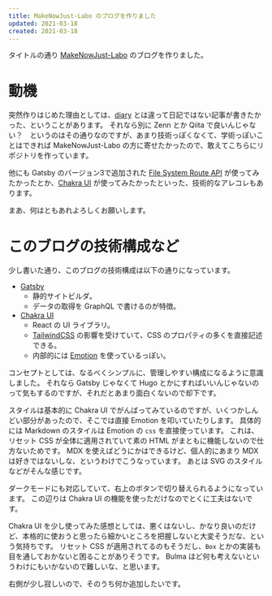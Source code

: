 ```yaml
---
title: MakeNowJust-Labo のブログを作りました
updated: 2021-03-18
created: 2021-03-18
---
```


タイトルの通り [MakeNowJust-Labo](https://github.com/MakeNowJust-Labo) のブログを作りました。

# 動機

突然作りはじめた理由としては、[diary](https://diary.quine.codes) とは違って日記ではない記事が書きたかった、ということがあります。
それなら別に Zenn とか Qiita で良いんじゃない？　というのはその通りなのですが、あまり技術っぽくなくて、学術っぽいことはできれば MakeNowJust-Labo の方に寄せたかったので、敢えてこちらにリポジトリを作っています。

他にも Gatsby のバージョン3で追加された [File System Route API](https://www.gatsbyjs.com/docs/reference/routing/file-system-route-api/) が使ってみたかったとか、[Chakra UI](https://chakra-ui.com) が使ってみたかったといった、技術的なアレコレもあります。

まあ、何はともあれよろしくお願いします。

# このブログの技術構成など

少し書いた通り、このブログの技術構成は以下の通りになっています。

- [Gatsby](https://www.gatsbyjs.com)
  + 静的サイトビルダ。
  + データの取得を GraphQL で書けるのが特徴。
- [Chakra UI](https://chakra-ui.com)
  + React の UI ライブラリ。
  + [TailwindCSS](https://tailwindcss.com) の影響を受けていて、CSS のプロパティの多くを直接記述できる。
  + 内部的には [Emotion](https://emotion.sh/docs/introduction) を使っているっぽい。

コンセプトとしては、なるべくシンプルに、管理しやすい構成になるように意識しました。
それなら Gatsby じゃなくて Hugo とかにすればいいんじゃないのって気もするのですが、それだとあまり面白くないので却下です。

スタイルは基本的に Chakra UI でがんばってみているのですが、いくつかしんどい部分があったので、そこでは直接 Emotion を叩いていたりします。
具体的には Markdown のスタイルは Emotion の `css` を直接使っています。
これは、リセット CSS が全体に適用されていて素の HTML がまともに機能しないので仕方ないためです。
MDX を使えばどうにかはできるけど、個人的にあまり MDX は好きではないしな、というわけでこうなっています。
あとは SVG のスタイルなどがそんな感じです。

ダークモードにも対応していて、右上のボタンで切り替えられるようになっています。
この辺りは Chakra UI の機能を使っただけなのでとくに工夫はないです。

Chakra UI を少し使ってみた感想としては、悪くはないし、かなり良いのだけど、本格的に使おうと思ったら細かいところを把握しないと大変そうだな、という気持ちです。
リセット CSS が適用されてるのもそうだし、`Box` とかの実装も目を通しておかないと困ることがありそうです。
Bulma ほど何も考えないというわけにもいかないので難しいな、と思います。

右側が少し寂しいので、そのうち何か追加したいです。
